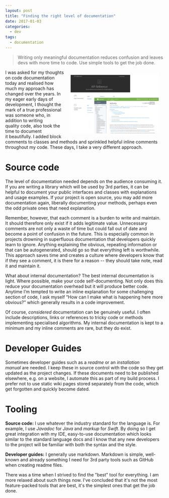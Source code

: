 ```yaml
---
layout: post
title: "Finding the right level of documentation"
date: 2017-01-03
categories:
  - dev
tags: 
  - documentation
---
```


> Writing only meaningful documentation reduces confusion and leaves devs with more time to code. Use simple tools to get the job done.

<img src="/assets/finding-the-right-level-dev-documentation.png" alt="Developer documents" align="right" style="margin: 16px" width="280"/>

I was asked for my thoughts on code documentation today and realised how much my approach has changed over the years. In my eager early days of development, I thought the mark of a true professional was someone who, in addition to writing quality code, also took the time to document it beautifully. I added block comments to classes and methods and sprinkled helpful inline comments throughout my code. These days, I take a very different approach. <!--more-->

# Source code

The level of documentation needed depends on the audience consuming it. If you are writing a library which will be used by 3rd parties, it can be helpful to document your public interfaces and classes with explanations and usage examples. If your project is open source, you may add more documentation again, liberally documenting your methods, perhaps even the odd private ones that need explanation.

Remember, however, that each comment is a burden to write and maintain. It should therefore only exist if it adds legitimate value. Unnecessary comments are not only a waste of time but could fall out of date and become a point of confusion in the future. This is especially common in projects drowning in superfluous documentation that developers quickly learn to ignore. Anything explaining the obvious, repeating information or that can be autogenerated, should go so that everything left is worthwhile. This approach saves time and creates a culture where developers know that if they see a comment, it is there for a reason -- they should take note, read it and maintain it.

What about internal documentation? The best internal documentation is light. Where possible, make your code self-documenting. Not only does this reduce your documentation overhead but it will produce better code. Anytime I’m tempted to write an inline explanation for some challenging section of code, I ask myself “How can I make what is happening here more obvious?” which generally results in a code improvement.

Of course, _considered_ documentation can be genuinely useful. I often include descriptions, links or references to tricky code or methods implementing specialised algorithms. My internal documentation is kept to a minimum and my inline comments are rare, but they do exist.  

# Developer Guides

Sometimes developer guides such as a _readme_ or an _installation manual_ are needed. I keep these in source control with the code so they get updated as the project changes. If these documents need to be published elsewhere, e.g. on a website, I automate this as part of my build process. I prefer not to use static wiki pages stored separately from the code, which get forgotten and quickly become dated.

# Tooling

**Source code:** I use whatever the industry standard for the language is. For example, I use _Javadoc_ for _Java_ and _markup_ for _Swift_. By doing so I get great integration with my IDE, easy-to-use documentation which looks similar to the standard language docs and I know that any new developers to the project will be familiar with both the syntax and the style.

**Developer guides:** I generally use markdown. Markdown is simple, well-known and already something I need for 3rd party tools such as GitHub when creating readme files.

There was a time when I strived to find the "best" tool for everything. I am more relaxed about such things now. I've concluded that it's not the most feature-packed tools that are best, it's the simplest ones that get the job done.

